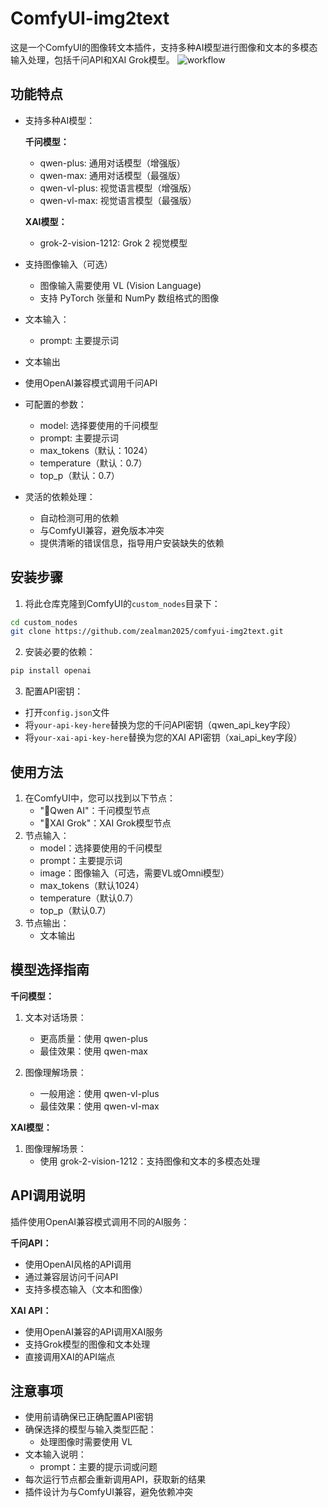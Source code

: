 # ComfyUI-img2text

这是一个ComfyUI的图像转文本插件，支持多种AI模型进行图像和文本的多模态输入处理，包括千问API和XAI Grok模型。
![workflow](https://github.com/user-attachments/assets/26bb42ef-c535-4055-98fb-f75061c1c2af)


## 功能特点

- 支持多种AI模型：

  **千问模型：**
  - qwen-plus: 通用对话模型（增强版）
  - qwen-max: 通用对话模型（最强版）
  - qwen-vl-plus: 视觉语言模型（增强版）
  - qwen-vl-max: 视觉语言模型（最强版）

  **XAI模型：**
  - grok-2-vision-1212: Grok 2 视觉模型
- 支持图像输入（可选）
  - 图像输入需要使用 VL (Vision Language) 
  - 支持 PyTorch 张量和 NumPy 数组格式的图像
- 文本输入：
  - prompt: 主要提示词
- 文本输出
- 使用OpenAI兼容模式调用千问API
- 可配置的参数：
  - model: 选择要使用的千问模型
  - prompt: 主要提示词
  - max_tokens（默认：1024）
  - temperature（默认：0.7）
  - top_p（默认：0.7）
- 灵活的依赖处理：
  - 自动检测可用的依赖
  - 与ComfyUI兼容，避免版本冲突
  - 提供清晰的错误信息，指导用户安装缺失的依赖

## 安装步骤

1. 将此仓库克隆到ComfyUI的`custom_nodes`目录下：
```bash
cd custom_nodes
git clone https://github.com/zealman2025/comfyui-img2text.git
```

2. 安装必要的依赖：
```bash
pip install openai
```

3. 配置API密钥：
- 打开`config.json`文件
- 将`your-api-key-here`替换为您的千问API密钥（qwen_api_key字段）
- 将`your-xai-api-key-here`替换为您的XAI API密钥（xai_api_key字段）

## 使用方法

1. 在ComfyUI中，您可以找到以下节点：
   - "🍭Qwen AI"：千问模型节点
   - "🚀XAI Grok"：XAI Grok模型节点
2. 节点输入：
   - model：选择要使用的千问模型
   - prompt：主要提示词
   - image：图像输入（可选，需要VL或Omni模型）
   - max_tokens（默认1024）
   - temperature（默认0.7）
   - top_p（默认0.7）
3. 节点输出：
   - 文本输出

## 模型选择指南

**千问模型：**
1. 文本对话场景：
   - 更高质量：使用 qwen-plus
   - 最佳效果：使用 qwen-max

2. 图像理解场景：
   - 一般用途：使用 qwen-vl-plus
   - 最佳效果：使用 qwen-vl-max

**XAI模型：**
1. 图像理解场景：
   - 使用 grok-2-vision-1212：支持图像和文本的多模态处理

## API调用说明

插件使用OpenAI兼容模式调用不同的AI服务：

**千问API：**
- 使用OpenAI风格的API调用
- 通过兼容层访问千问API
- 支持多模态输入（文本和图像）

**XAI API：**
- 使用OpenAI兼容的API调用XAI服务
- 支持Grok模型的图像和文本处理
- 直接调用XAI的API端点


## 注意事项

- 使用前请确保已正确配置API密钥
- 确保选择的模型与输入类型匹配：
  - 处理图像时需要使用 VL 
- 文本输入说明：
  - prompt：主要的提示词或问题
- 每次运行节点都会重新调用API，获取新的结果
- 插件设计为与ComfyUI兼容，避免依赖冲突 
